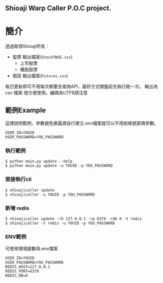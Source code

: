 Shioaji Warp Caller P.O.C project.
----------------------------
# 簡介
透過取得Shioaji所有：
* 股票 輸出檔案(`StockTWSE.csv`)
  * 上市股票
  * 櫃股股票
* 期貨 輸出檔案(`Futures.csv`)

每日更新即可不用每次都要去查詢API，最好方式開盤前先執行跑一次。
輸出為csv 檔案 很方便使用。編碼為UTF8請注意
## 範例Example
這裡說明範例，參數避免暴露請自行建立.env檔案就可以不用給帳號密碼參數。

```
USER_ID=YOUID
USER_PASSWORD=YOU_PASSWORD
```
### 執行範例
```
$ python main.py update --help
$ python main.py update -u YOUID -p YOU_PASSWORD
```
### 直接執行cli
```
$ shioajicaller update
$ shioajicaller -u YOUID -p YOU_PASSWORD
```
### 新增 redis
```
$ shioajicaller update -rh 127.0.0.1 -rp 6379 -rdb 0 -t redis
$ shioajicaller -t redis -u YOUID -p YOU_PASSWORD
```
### ENV範例
可使用環境變數與.env擋案

```
USER_ID=YOUID
USER_PASSWORD=YOU_PASSWORD
REDIS_HOST=127.0.0.1
REDIS_PORT=6379
REDIS_DB=0
```
